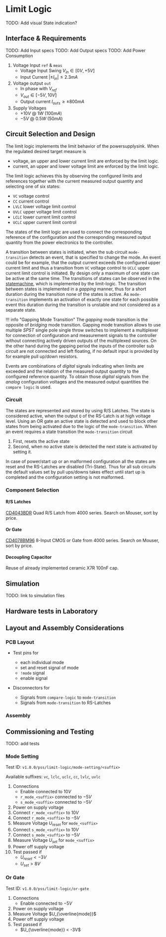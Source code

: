 # Limit Logic

TODO: Add visual State indication?

## Interface & Requirements

TODO: Add Input specs
TODO: Add Output specs
TODO: Add Power Consumption

1. Voltage Input `ref` & `meas`
    - Voltage Input Swing $V_{in} \in [0V, +5V]$
    - Input Current $| \pm I_{in} | \leq 2.3mA$
2. Voltage output `out`
    - In phase with $V_{ref}$
    - $V_{out} \in [-5V, 10V]$
    - Output current $I_{out \pm} \geq \pm 800 mA$
3. Supply Voltages
    - $+10V$ @ $1W$ ($100mA$)
    - $-5V$ @ $0.5W$ ($50mA$)

## Circuit Selection and Design

The limit logic implements the limit behavior of the powersupplysink. When the
regulated desired target measure is

- voltage, an upper and lower current limit are enforced by the limit logic.
- current, an upper and lower voltage limit are enforced by the limit logic.

The limit logic achieves this by observing the configured limits and references
together with the current measured output quantity and selecting one of six
states:

- `VC` voltage control
- `CC` current control
- `LVLC` lower voltage limit control
- `UVLC` upper voltage limit control
- `LCLC` lower current limit control
- `UCLC` upper current limit control

The states of the limit logic are used to connect the corresponding reference
of the configuration and the corresponding measured output quantity from the
power electronics to the controller.

A transition between states is initiated, when the sub circuit `mode-transition`
detects an event, that is specified to change the mode. An event could be for
example, that the output current exceeds the configured upper current limit and
thus a transition from `VC` voltage control to `UCLC` upper current limit
control is initiated. By design only a maximum of one state can be active at
the same time. The transitions of states can be observed in the
[statemachine](./mode-transition/statemachine.md), which is implemented by the
limit-logic. The transition between states is implemented in a _gapping_
manner, thus for a short duration during the transition none of the states is
active. As `mode-transition` implements an activation of exactly one state for
each possible event this duration during the transition is unstable and not
considered as a separate state.

!!! info "Gapping Mode Transition"
    The _gapping_ mode transition is the opposite of _bridging_ mode transition.
    Gapping mode transition allows to use multiple _SPST_ single pole single
    throw switches to implement a multiplexer for connection of configuration
    and measurement signals to the controller without connecting actively driven
    outputs of the multiplexed sources.
    On the other hand during the gapping period the inputs of the controller sub
    circuit are not connected and left floating, if no default input is provided
    by for example pull up/down resistors.

Events are combinations of _digital_ signals indicating when limits are
exceeded and the relation of the measured output quantity to the configured
reference quantity. To obtain those _digital_ signals from the _analog_
configuration voltages and the measured output quantities the `compare logic`
is used.

### Circuit

The states are represented and stored by using R/S Latches. The state is
considered active, when the output `Q` of the RS-Latch is at high voltage
level. Using an OR gate an active state is detected and used to block other
states from being activated due to the logic of the `mode-transition`.
When an event requires a state transition the `mode-transition` circuit

1. First, resets the active state
2. Second, when no active state is detected the next state is activated by
   setting it.

In case of power/start up or an malformed configuration all the states are
reset and the RS-Latches are disabled (Tri-State).
Thus for all sub circuits the default values set by pull ups/downs takes effect
until start up is completed and the configuration setting is not malformed.

### Component Selection

#### R/S Latches

[CD4043BDR] Quad R/S Latch from 4000 series. Search on Mouser, sort by price.

[CD4043BDR]: https://mou.sr/40mZDFB

#### Or Gate

[CD4078BM96] 8-Input CMOS or Gate from 4000 series. Search on Mouser, sort by
price.

[CD4078BM96]: https://www.ti.com/lit/ds/symlink/cd4078b.pdf

#### Decoupling Capacitor

Reuse of already implemented ceramic X7R 100nF cap.

## Simulation

TODO: link to simulation files

## Hardware tests in Laboratory

## Layout and Assembly Considerations

### PCB Layout

- Test pins for
    - each individual mode
    - set and reset signal of mode
    - `!mode` signal
    - enable signal

- Disconnectors for
    - Signals from `compare-logic` to `mode-transition`
    - Signals from `mode-transition` to RS-Latches

### Assembly

## Commissioning and Testing

TODO: add tests

### Mode Setting

Test ID: `v1.0.0/pss/limit-logic/mode-setting/<suffix>`

Available suffixes: `vc`, `lclc`, `uclc`, `cc`, `lvlc`, `uvlc`

1. Connections
    - Enable connected to $10V$
    - `r_mode_<suffix>` connected to $-5V$
    - `s_mode_<suffix>` connected to $-5V$
2. Power on supply voltage
3. Connect `r_mode_<suffix>` to $10V$
4. Connect `r_mode_<suffix>` to $-5V$
5. Measure Voltage $U_{reset}$ for `mode_<suffix>`
3. Connect `s_mode_<suffix>` to $10V$
4. Connect `s_mode_<suffix>` to $-5V$
5. Measure Voltage $U_{set}$ for `mode_<suffix>`
6. Power off supply voltage
7. Test passed if
    - $U_{reset} < -3V$
    - $U_{set} > 8V$

### Or Gate

Test ID: `v1.0.0/pss/limit-logic/or-gate`

1. Connections
    - Enable connected to $-5V$
2. Power on supply voltage
3. Measure Voltage $U_{\overline{mode}}$
4. Power off supply voltage
5. Test passed if
    - $U_{\overline{mode}} < -3V$

